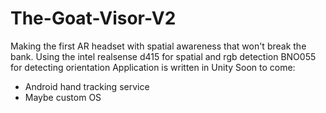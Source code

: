 # The-Goat-Visor-V2
Making the first AR headset with spatial awareness that won't break the bank. 
Using the intel realsense d415 for spatial and rgb detection 
BNO055 for detecting orientation 
Application is written in Unity 
Soon to come: 
- Android hand tracking service
- Maybe custom OS 
